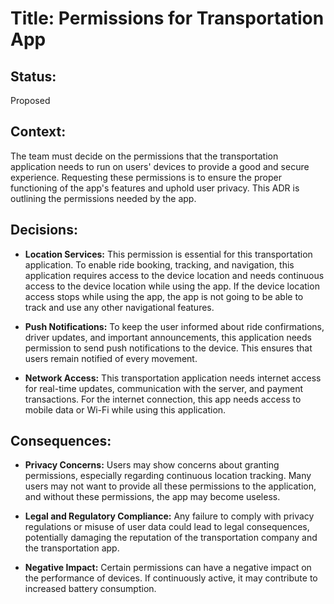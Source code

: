# Title: Permissions for Transportation App

## Status: 
Proposed

## Context:
The team must decide on the permissions that the transportation application needs to run on users' devices to provide a good and secure experience. Requesting these permissions is to ensure the proper functioning of the app's features and uphold user privacy. This ADR is outlining the permissions needed by the app.

## Decisions:

- **Location Services:**
  This permission is essential for this transportation application. To enable ride booking, tracking, and navigation, this application requires access to the device location and needs continuous access to the device location while using the app. If the device location access stops while using the app, the app is not going to be able to track and use any other navigational features.

- **Push Notifications:**
  To keep the user informed about ride confirmations, driver updates, and important announcements, this application needs permission to send push notifications to the device. This ensures that users remain notified of every movement.

- **Network Access:**
  This transportation application needs internet access for real-time updates, communication with the server, and payment transactions. For the internet connection, this app needs access to mobile data or Wi-Fi while using this application.

## Consequences:

- **Privacy Concerns:**
  Users may show concerns about granting permissions, especially regarding continuous location tracking. Many users may not want to provide all these permissions to the application, and without these permissions, the app may become useless.

- **Legal and Regulatory Compliance:**
  Any failure to comply with privacy regulations or misuse of user data could lead to legal consequences, potentially damaging the reputation of the transportation company and the transportation app.

- **Negative Impact:**
  Certain permissions can have a negative impact on the performance of devices. If continuously active, it may contribute to increased battery consumption.
